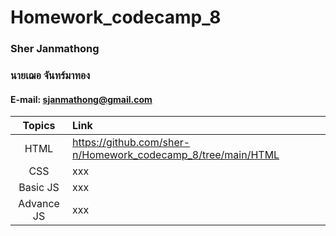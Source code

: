 # Homework_codecamp_8

### Sher Janmathong
### นายเฌอ จันทร์มาทอง
#### E-mail: sjanmathong@gmail.com

| **Topics**  | **Link**|
|:--:|:--| 
| HTML  | https://github.com/sher-n/Homework_codecamp_8/tree/main/HTML |
| CSS  | xxx |
| Basic JS | xxx |
| Advance JS | xxx | 
